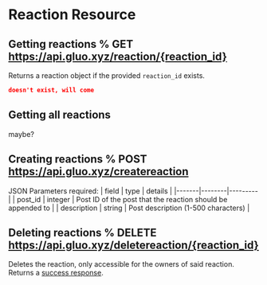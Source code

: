 # Reaction Resource
## Getting reactions % GET https://api.gluo.xyz/reaction/{reaction_id}
Returns a reaction object if the provided `reaction_id` exists.
```json
doesn't exist, will come
```

## Getting all reactions
maybe?

## Creating reactions % POST https://api.gluo.xyz/createreaction
JSON Parameters required:
| field | type   | details |
|-------|--------|---------|
| post_id  | integer | Post ID of the post that the reaction should be appended to |
| description  | string | Post description (1-500 characters) |

## Deleting reactions % DELETE https://api.gluo.xyz/deletereaction/{reaction_id}
Deletes the reaction, only accessible for the owners of said reaction. Returns a [success response](/docs/resources/common_responses.md#success).